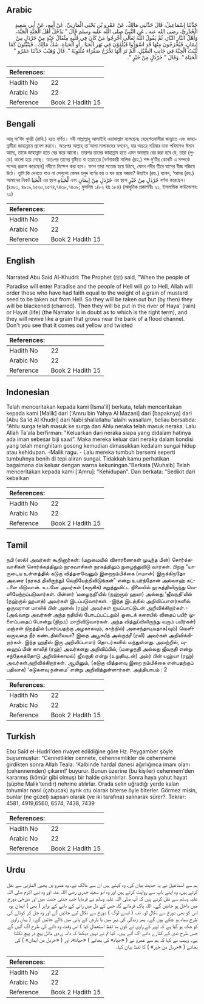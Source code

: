 ## Arabic


<div dir="rtl" lang="ar" style={{fontSize:'larger',backgroundColor:'#f8f9fa',padding:20}}>
حَدَّثَنَا إِسْمَاعِيلُ، قَالَ حَدَّثَنِي مَالِكٌ، عَنْ عَمْرِو بْنِ يَحْيَى الْمَازِنِيِّ، عَنْ أَبِيهِ، عَنْ أَبِي سَعِيدٍ الْخُدْرِيِّ، رضى الله عنه ـ عَنِ النَّبِيِّ صلى الله عليه وسلم قَالَ ‏"‏ يَدْخُلُ أَهْلُ الْجَنَّةِ الْجَنَّةَ، وَأَهْلُ النَّارِ النَّارَ، ثُمَّ يَقُولُ اللَّهُ تَعَالَى أَخْرِجُوا مَنْ كَانَ فِي قَلْبِهِ مِثْقَالُ حَبَّةٍ مِنْ خَرْدَلٍ مِنْ إِيمَانٍ‏.‏ فَيُخْرَجُونَ مِنْهَا قَدِ اسْوَدُّوا فَيُلْقَوْنَ فِي نَهَرِ الْحَيَا ـ أَوِ الْحَيَاةِ، شَكَّ مَالِكٌ ـ فَيَنْبُتُونَ كَمَا تَنْبُتُ الْحِبَّةُ فِي جَانِبِ السَّيْلِ، أَلَمْ تَرَ أَنَّهَا تَخْرُجُ صَفْرَاءَ مُلْتَوِيَةً ‏"‏‏.‏ قَالَ وُهَيْبٌ حَدَّثَنَا عَمْرٌو ‏"‏ الْحَيَاةِ ‏"‏‏.‏ وَقَالَ ‏"‏ خَرْدَلٍ مِنْ خَيْرٍ ‏"‏‏.‏
</div>
<div style={{backgroundColor:'#f8f9fa',padding:20, marginBottom: 10}}><table> <thead> <tr> <th>References:</th> <th></th> </tr> </thead> <tbody><tr><td>Hadith No</td><td>22</td></tr><tr><td>Arabic No</td><td>22</td></tr><tr><td>Reference</td><td>Book 2 Hadith 15</td></tr></tbody></table></div>

## Bengali


<div dir="ltr" lang="bn" style={{fontSize:'larger',backgroundColor:'#f8f9fa',padding:20}}>
আবূ সা‘ঈদ খুদরী (রাযি.) হতে বর্ণিত। নবী সাল্লাল্লাহু আলাইহি ওয়াসাল্লাম বলেছেনঃ বেহেশতবাসীরা জান্নাতে এবং জাহান্নামীরা জাহান্নামে প্রবেশ করবে। অতঃপর আল্লাহ্ তা‘আলা মালাকদের বলবেন, যার অন্তরে সরিষার দানা পরিমাণও ঈমান আছে, তাকে জাহান্নাম হতে বের করে আনো। তারপর তাদের জাহান্নাম হতে এমন অবস্থায় বের করা হবে যে, তারা (পুড়ে) কালো হয়ে গেছে। অতঃপর তাদের বৃষ্টিতে বা হায়াতের [বর্ণনাকারী মালিক (রহ.) শব্দ দু’টির কোনটি এ সম্পর্কে সন্দেহ প্রকাশ করেছেন] নদীতে নিক্ষেপ করা হবে। ফলে তারা সতেজ হয়ে উঠবে, যেমন নদীর তীরে ঘাসের বীজ গজিয়ে উঠে। তুমি কি দেখতে পাও না সেগুলো কেমন হলুদ বর্ণের হয় ও ঘন হয়ে গজায়? উহাইব (রহ.) বলেন, ‘আমর (রহ.) আমাদের নিকট الْحَيَا এর স্থলে لْحَيَاةِ এবং خَرْدَلٍ مِنْ إِيمَانٍ এর স্থলে خَرْدَلٍ مِنْ خَيْرٍ বর্ণনা করেছেন। (৪৫৮১, ৪৯১৯,৬৫৬০,৬৫৭৪,৭৪৩৮,৭৪৩৯; মুসলিম ১/৮২ হাঃ ১৮৪) (আধুনিক প্রকাশনীঃ ২১, ইসলামিক ফাউন্ডেশনঃ ২১)
</div>
<div style={{backgroundColor:'#f8f9fa',padding:20, marginBottom: 10}}><table> <thead> <tr> <th>References:</th> <th></th> </tr> </thead> <tbody><tr><td>Hadith No</td><td>22</td></tr><tr><td>Arabic No</td><td>22</td></tr><tr><td>Reference</td><td>Book 2 Hadith 15</td></tr></tbody></table></div>

## English


<div dir="ltr" lang="en" style={{fontSize:'larger',backgroundColor:'#f8f9fa',padding:20}}>
Narrated Abu Said Al-Khudri: The Prophet (ﷺ) said, "When the people of Paradise will enter Paradise and the people of Hell will go to Hell, Allah will order those who have had faith equal to the weight of a grain of mustard seed to be taken out from Hell. So they will be taken out but (by then) they will be blackened (charred). Then they will be put in the river of Haya' (rain) or Hayat (life) (the Narrator is in doubt as to which is the right term), and they will revive like a grain that grows near the bank of a flood channel. Don't you see that it comes out yellow and twisted
</div>
<div style={{backgroundColor:'#f8f9fa',padding:20, marginBottom: 10}}><table> <thead> <tr> <th>References:</th> <th></th> </tr> </thead> <tbody><tr><td>Hadith No</td><td>22</td></tr><tr><td>Arabic No</td><td>22</td></tr><tr><td>Reference</td><td>Book 2 Hadith 15</td></tr></tbody></table></div>

## Indonesian


<div dir="ltr" lang="id" style={{fontSize:'larger',backgroundColor:'#f8f9fa',padding:20}}>
Telah menceritakan kepada kami [Isma'il] berkata, telah menceritakan kepada kami [Malik] dari ['Amru bin Yahya Al Mazani] dari [bapaknya] dari [Abu Sa'id Al Khudri] dari Nabi shallallahu 'alaihi wasallam, beliau bersabda: "Ahlu surga telah masuk ke surga dan Ahlu neraka telah masuk neraka. Lalu Allah Ta'ala berfirman: "Keluarkan dari neraka siapa yang didalam hatinya ada iman sebesar biji sawi". Maka mereka keluar dari neraka dalam kondisi yang telah menghitam gosong kemudian dimasukkan kedalam sungai hidup atau kehidupan. -Malik ragu. - Lalu mereka tumbuh bersemi seperti tumbuhnya benih di tepi aliran sungai. Tidakkah kamu perhatikan bagaimana dia keluar dengan warna kekuningan."Berkata [Wuhaib] Telah menceritakan kepada kami ['Amru]: "Kehidupan". Dan berkata: "Sedikit dari kebaikan
</div>
<div style={{backgroundColor:'#f8f9fa',padding:20, marginBottom: 10}}><table> <thead> <tr> <th>References:</th> <th></th> </tr> </thead> <tbody><tr><td>Hadith No</td><td>22</td></tr><tr><td>Arabic No</td><td>22</td></tr><tr><td>Reference</td><td>Book 2 Hadith 15</td></tr></tbody></table></div>

## Tamil


<div dir="ltr" lang="ta" style={{fontSize:'larger',backgroundColor:'#f8f9fa',padding:20}}>
நபி (ஸல்) அவர்கள் கூறினார்கள்: (மறுமையில் விசாரணைகள் முடிந்த பின்) சொர்க்கவாசிகள் சொர்க்கத்திலும் நரகவாசிகள் நரகத்திலும் நுழைந்துவிடு வார்கள். பிறகு “யாருடைய உள்ளத்தில் கடுகு வித்தளவேனும் இறைநம்பிக்கை (ஈமான்) இருக்கிறதோ அவரை (நரகத் திலிருந்து) வெறியேற்றிவிடுங்கள்” என்று உயர்ந்தோன் அல்லாஹ் கட்டளை யிடுவான். உடனே அவர்கள் (கருகிக்) கறுத்துவிட்ட நிலையில் நரகத்திலிருந்து வெளியேற்றப்படுவார்கள். பின்னர் ‘மழைநதி’யில் (நஹ்ருல் ஹயா) அல்லது ‘ஜீவநதி’யில் (நஹ்ருல் ஹயாத்) அவர்கள் இடப்படுவார்கள். -இந்த இடத்தில் அறிவிப்பாளர்களில் ஒருவரான மாலிக் பின் அனஸ் (ரஹ்) அவர்கள் ஐயப்பாட்டுடன் அறிவிக்கிறார்கள்.- (அவ்வாறு அவர்கள் அந்த நதியில் போடப்பட்டதும்) ஓடைக் கரையில் விதைப் பயிர் முளைப்பதைப் போன்று (நிறம்) மாறிவிடுவார்கள். அந்த வித்து(விலிருந்து வரும் பயிர்கள்) மஞ்சள் நிறத்தில் (பார்ப்பதற்கு அழகாகவும், காற்றில்) அசைந்தாடியதாக(வும்) வெளிவருவதை நீர் கண்டதில்லையா? இதை அபூசயீத் அல்குத்ரீ (ரலி) அவர்கள் அறிவிக்கிறார்கள். இந்த ஹதீஸ் இரு அறிவிப்பாளர் தொடர்களில் வந்துள்ளது. அவற்றில், வுஹைப் பின் காலித் (ரஹ்) அவர்களது அறிவிப்பில், (மழைநதி அல்லது ஜீவநதி என்று சந்தேகத்தோடு அறிவிக்காமல்) ஜீவநதி என்று (உறுதியுடன்) அம்ர் பின் யஹ்யா (ரஹ்) அவர்கள்அறிவிக்கிறார்கள். ஆயினும், (கடுகு வித்தளவு இறை நம்பிக்கை என்பதற்குப் பதிலாக) ‘கடுகளவு நன்மை’ என்று அறிவித்துள்ளார்கள். அத்தியாயம் : 2
</div>
<div style={{backgroundColor:'#f8f9fa',padding:20, marginBottom: 10}}><table> <thead> <tr> <th>References:</th> <th></th> </tr> </thead> <tbody><tr><td>Hadith No</td><td>22</td></tr><tr><td>Arabic No</td><td>22</td></tr><tr><td>Reference</td><td>Book 2 Hadith 15</td></tr></tbody></table></div>

## Turkish


<div dir="ltr" lang="tr" style={{fontSize:'larger',backgroundColor:'#f8f9fa',padding:20}}>
Ebu Saîd el-Hudrî'den rivayet edildiğine göre Hz. Peygamber şöyle buyurmuştur: "Cennetlikler cennete, cehennemlikler de cehenneme girdikten sonra Allah Teala: 'Kalbinde hardal danesi ağırlığınca imanı olanı (cehennemden) çıkarın!’ buyurur. Bunun üzerine (bu kişiler) cehennem'den kararmış (kömür gibi olmuş) bir halde çıkarılırlar. Sonra haya yahut hayat (şüphe Malik'tendir) nehrine atılırlar. Orada selin uğradığı yerde kalan tohumlar nasıl (çabucak) ayrık otu olarak biterse öyle biterler. Görmez misin, bunlar (ne güzel) sapsarı olarak (ve iki tarafına) salınarak sürer?. Tekrar: 4581, 4919,6560, 6574, 7438, 7439
</div>
<div style={{backgroundColor:'#f8f9fa',padding:20, marginBottom: 10}}><table> <thead> <tr> <th>References:</th> <th></th> </tr> </thead> <tbody><tr><td>Hadith No</td><td>22</td></tr><tr><td>Arabic No</td><td>22</td></tr><tr><td>Reference</td><td>Book 2 Hadith 15</td></tr></tbody></table></div>

## Urdu


<div dir="rtl" lang="ur" style={{fontSize:'larger',backgroundColor:'#f8f9fa',padding:20}}>
ہم سے اسماعیل نے یہ حدیث بیان کی، وہ کہتے ہیں ان سے مالک نے، وہ عمرو بن یحییٰ المازنی سے نقل کرتے ہیں، وہ اپنے باپ سے روایت کرتے ہیں اور وہ ابو سعید خدری رضی اللہ عنہ اور وہ نبی اکرم صلی اللہ علیہ وسلم سے نقل کرتے ہیں کہ آپ صلی اللہ علیہ وسلم نے فرمایا جب جنتی جنت میں اور دوزخی دوزخ میں داخل ہو جائیں گے۔ اللہ پاک فرمائے گا، جس کے دل میں رائی کے دانے کے برابر ( بھی ) ایمان ہو، اس کو بھی دوزخ سے نکال لو۔ تب ( ایسے لوگ ) دوزخ سے نکال لیے جائیں گے اور وہ جل کر کوئلے کی طرح سیاہ ہو چکے ہوں گے۔ پھر زندگی کی نہر میں یا بارش کے پانی میں ڈالے جائیں گے۔ ( یہاں راوی کو شک ہو گیا ہے کہ اوپر کے راوی نے کون سا لفظ استعمال کیا ) اس وقت وہ دانے کی طرح اگ آئیں گے جس طرح ندی کے کنارے دانے اگ آتے ہیں۔ کیا تم نے نہیں دیکھا کہ دانہ زردی مائل پیچ در پیچ نکلتا ہے۔ وہیب نے کہا کہ ہم سے عمرو نے ( «حياء» کی بجائے ) «حياة»،‏‏‏‏ اور ( «خردل من ايمان» ) کی بجائے ( «خردل من خير» ) کا لفظ بیان کیا۔
</div>
<div style={{backgroundColor:'#f8f9fa',padding:20, marginBottom: 10}}><table> <thead> <tr> <th>References:</th> <th></th> </tr> </thead> <tbody><tr><td>Hadith No</td><td>22</td></tr><tr><td>Arabic No</td><td>22</td></tr><tr><td>Reference</td><td>Book 2 Hadith 15</td></tr></tbody></table></div>